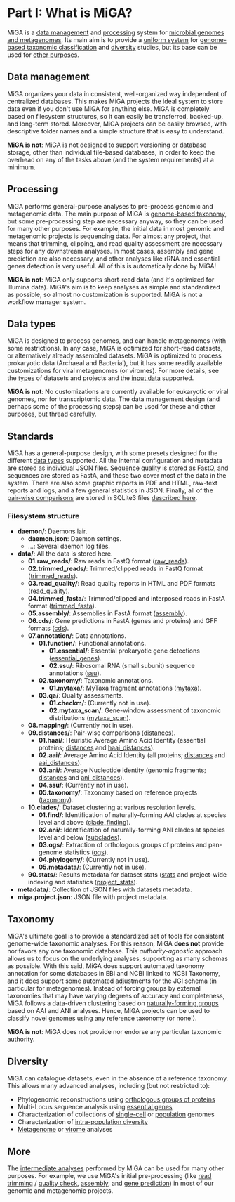 # Part I: What is MiGA?

MiGA is a [data management](#data-management) and [processing](#processing)
system for [microbial genomes and metagenomes](#data-types). Its main aim is
to provide a [uniform system](#standards) for
[genome-based taxonomic classification](#taxonomy) and [diversity](#diversity)
studies, but its base can be used for [other purposes](#more).

## Data management

MiGA organizes your data in consistent, well-organized way independent of
centralized databases. This makes MiGA projects the ideal system to store data
even if you don't use MiGA for anything else. MiGA is completely based on
filesystem structures, so it can easily be transferred, backed-up, and long-term
stored. Moreover, MiGA projects can be easily browsed, with descriptive folder
names and a simple structure that is easy to understand.

**MiGA is not**: MiGA is not designed to support versioning or database storage,
other than individual file-based databases, in order to keep the overhead on
any of the tasks above (and the system requirements) at a minimum.

## Processing

MiGA performs general-purpose analyses to pre-process genomic and metagenomic
data. The main purpose of MiGA is [genome-based taxonomy](#taxonomy), but some
pre-processing step are necessary anyway, so they can be used for many other
purposes. For example, the initial data in most genomic and metagenomic projects
is sequencing data. For almost any project, that means that trimming, clipping,
and read quality assessment are necessary steps for any downstream analyses.
In most cases, assembly and gene prediction are also necessary, and other
analyses like rRNA and essential genes detection is very useful. All of this is
automatically done by MiGA!

**MiGA is not**: MiGA only supports short-read data (and it's optimized for
Illumina data). MiGA's aim is to keep analyses as simple and standardized as
possible, so almost no customization is supported. MiGA is not a workflow
manager system.

## Data types

MiGA is designed to process genomes, and can handle metagenomes (with some
restrictions). In any case, MiGA is optimized for short-read datasets, or
alternatively already assembled datasets. MiGA is optimized to process
prokaryotic data (Archaeal and Bacterial), but it has some readily available
customizations for viral metagenomes (or viromes). For more details, see the
[types](/part2/types) of datasets and projects and the
[input data](/part2/input) supported.

**MiGA is not**: No customizations are currently available for eukaryotic
or viral genomes, nor for transcriptomic data. The data management design
(and perhaps some of the processing steps) can be used for these and other
purposes, but thread carefully.

## Standards

MiGA has a general-purpose design, with some presets designed for the different
[data types](/part2/types) supported. All the internal configuration and
metadata are stored as individual JSON files. Sequence quality is stored as
FastQ, and sequences are stored as FastA, and these two cover most of the data
in the system. There are also some graphic reports in PDF and HTML, raw-text
reports and logs, and a few general statistics in JSON. Finally, all of the
[pair-wise comparisons](/part2/distances) are stored in SQLite3 files
[described here](/part2/distances#sqlite3-schema).

### Filesystem structure

+ **daemon/**: Daemons lair.
  + **daemon.json**: Daemon settings.
  + ...: Several daemon log files.
+ **data/**: All the data is stored here.
  + **01.raw_reads/**: Raw reads in FastQ format
    ([raw_reads](/part5/workflow#raw-reads)).
  + **02.trimmed_reads/**: Trimmed/clipped reads in FastQ format
    ([trimmed_reads](/part5/workflow#trimmed-reads)).
  + **03.read_quality/**: Read quality reports in HTML and PDF formats
    ([read_quality](/part5/workflow#read-quality)).
  + **04.trimmed_fasta/**: Trimmed/clipped and interposed reads in FastA format
    ([trimmed_fasta](/part5/workflow#trimmed-fasta)).
  + **05.assembly/**: Assemblies in FastA format
    ([assembly](/part5/workflow#assembly)).
  + **06.cds/**: Gene predictions in FastA (genes and proteins) and GFF formats
    ([cds](/part5/workflow#cds)).
  + **07.annotation/**: Data annotations.
    + **01.function/**: Functional annotations.
      + **01.essential/**: Essential prokaryotic gene detections
        ([essential_genes](/part5/workflow#essential-genes)).
      + **02.ssu/**: Ribosomal RNA (small subunit) sequence annotations
        ([ssu](/part5/workflow#ssu)).
    + **02.taxonomy/**: Taxonomic annotations.
      + **01.mytaxa/**: MyTaxa fragment annotations
        ([mytaxa](/part5/workflow#mytaxa)).
    + **03.qa/**: Quality assessments.
      + **01.checkm/**: (Currently not in use).
      + **02.mytaxa_scan/**: Gene-window assessment of taxonomic distributions
        ([mytaxa_scan](/part5/workflow#mytaxa-scan)).
  + **08.mapping/**: (Currently not in use).
  + **09.distances/**: Pair-wise comparisons
    ([distances](/part5/workflow#distances)).
    + **01.haai/**: Heuristic Average Amino Acid Identity (essential proteins;
      [distances](/part5/workflow#distances) and
      [haai_distances](/part5/workflow#haai-distances)).
    + **02.aai/**: Average Amino Acid Identity (all proteins;
      [distances](/part5/workflow#distances) and
      [aai_distances](/part5/workflow#aai-distances)).
    + **03.ani/**: Average Nucleotide Identity (genomic fragments;
      [distances](/part5/workflow#distances) and
      [ani_distances](/part5/workflow#ani-distances)).
    + **04.ssu/**: (Currently not in use).
    + **05.taxonomy/**: Taxonomy based on reference projects
      ([taxonomy](/part5/workflow#taxonomy)).
  + **10.clades/**: Dataset clustering at various resolution levels.
    + **01.find/**: Identification of naturally-forming AAI clades at species
      level and above ([clade_finding](/part5/workflow#clade-finding)).
    + **02.ani/**: Identification of naturally-forming ANI clades at species
      level and below ([subclades](/part5/workflow#subclades)).
    + **03.ogs/**: Extraction of orthologous groups of proteins and pan-genome
      statistics ([ogs](/part5/workflow#ogs)).
    + **04.phylogeny/**: (Currently not in use).
    + **05.metadata/**: (Currently not in use).
  + **90.stats/**: Results metadata for dataset stats
    ([stats](/part5/workflow#stats) and project-wide indexing and statistics
    ([project_stats](/part5/workflow#project-stats)).
+ **metadata/**: Collection of JSON files with datasets metadata.
+ **miga.project.json**: JSON file with project metadata.

## Taxonomy

MiGA's ultimate goal is to provide a standardized set of tools for consistent
genome-wide taxonomic analyses. For this reason, MiGA **does not** provide nor
favors any one taxonomic database. This *authority-agnostic* approach allows us
to focus on the underlying analyses, supporting as many schemas as possible.
With this said, MiGA does support automated taxonomy annotation for some
databases in EBI and NCBI linked to NCBI Taxonomy, and it does support some
automated adjustments for the JGI schema (in particular for metagenomes).
Instead of forcing groups by external taxonomies that may have varying degrees
of accuracy and completeness, MiGA follows a data-driven clustering based on
[naturally-forming groups](/part2/clustering) based on AAI and ANI analyses.
Hence, MiGA projects can be used to classify novel genomes using any reference
taxonomy (or none!).

**MiGA is not**: MiGA does not provide nor endorse any particular taxonomic
authority.

## Diversity

MiGA can catalogue datasets, even in the absence of a reference taxonomy. This
allows many advanced analyses, including (but not restricted to):

* Phylogenomic reconstructions using
  [orthologous groups of proteins](/part5/workflow#ogs)
* Multi-Locus sequence analysis using
  [essential genes](/part5/workflow#essential-genes)
* Characterization of collections of
  [single-cell](/part2/types#single-cell-genome) or
  [population](/part2/types#population-genome) genomes
* Characterization of
  [intra-population diversity](/part2/clustering#ani-clades)
* [Metagenome](/part2/types#metagenome) or [virome](/part2/types#virome)
  analyses

## More

The [intermediate analyses](/part5/workflow) performed by MiGA can be used
for many other purposes. For example, we use MiGA's initial pre-processing (like
[read trimming](/part5/workflow#trimmed-reads) /
[quality check](/part5/workflow#read-quality),
[assembly](/part5/workflow#assembly), and
[gene prediction](/part5/workflow#cds)) in most of our genomic and
metagenomic projects.

